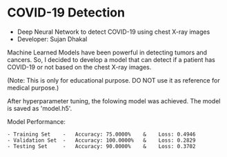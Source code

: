 # COVID-19 Detection
  - Deep Neural Network to detect COVID-19 using chest X-ray images
  - Developer: Sujan Dhakal
 
Machine Learned Models have been powerful in detecting tumors and cancers. So, I decided to develop a model that can detect if a patient has COVID-19 or not based on the chest X-ray images.

(Note: This is only for educational purpose. DO NOT use it as reference for medical purpose.)

After hyperparameter tuning, the folowing model was achieved. The model is saved as 'model.h5'.

Model Performance:

    - Training Set    -   Accuracy: 75.0000%    &    Loss: 0.4946
    - Validation Set  -   Accuracy: 100.0000%   &    Loss: 0.2829
    - Testing Set     -   Accuracy: 90.0000%    &    Loss: 0.3702


